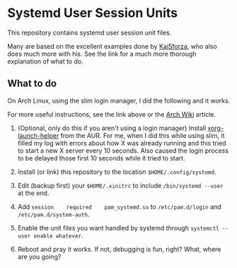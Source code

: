 # Systemd User Session Units #

This repository contains systemd user session unit files.

Many are based on the excellent examples done by [KaiSforza][], who also does
much more with his.  See the link for a much more thorough explanation of what
to do.

## What to do ##

On Arch Linux, using the slim login manager, I did the following and it works.

For more useful instructions, see the link above or the [Arch Wiki][] article.

1. (Optional, only do this if you aren't using a login manager) Install
   [xorg-launch-helper][] from the AUR.  For me, when I did this while using
   slim, it filled my log with errors about how X was already running and this
   tried to start a new X server every 10 seconds. Also caused the login
   process to be delayed those first 10 seconds while it tried to start.

2. Install (or link) this repository to the location `$HOME/.config/systemd`.

3. Edit (backup first) your `$HOME/.xinitrc` to include `/bin/systemd --user`
   at the end.

4. Add `session    required    pam_systemd.so` to `/etc/pam.d/login` and
   `/etc/pam.d/system-auth`.

5. Enable the unit files you want handled by systemd through `systemctl --user
   enable whatever`.

6. Reboot and pray it works. If not, debugging is fun, right? What, where are
   you going?

[KaiSforza]:https://bitbucket.org/KaiSforza/systemd-user-units/src
[Arch Wiki]:https://wiki.archlinux.org/index.php/Systemd/User
[xorg-launch-helper]:https://aur.archlinux.org/packages/xorg-launch-helper/
